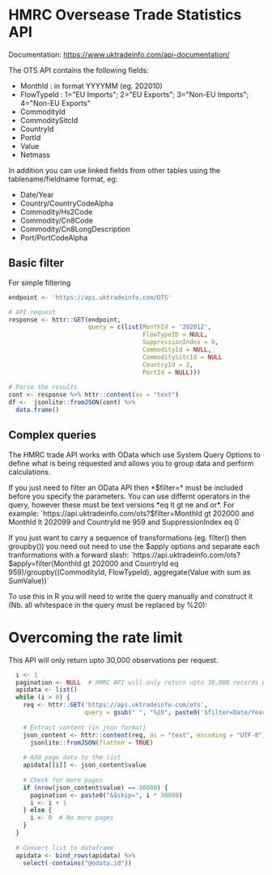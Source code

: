 # HMRC Oversease Trade Statistics API
Documentation: https://www.uktradeinfo.com/api-documentation/

The OTS API contains the following fields:
+ MonthId : in format YYYYMM (eg. 202010)
+ FlowTypeId : 1="EU Imports"; 2="EU Exports"; 3="Non-EU Imports"; 4="Non-EU Exports"
+ CommodityId
+ CommoditySitcId
+ CountryId
+ PortId
+ Value
+ Netmass  

In addition you can use linked fields from other tables using the tablename/fieldname format, eg:
+ Date/Year 
+ Country/CountryCodeAlpha
+ Commodity/Hs2Code
+ Commodity/Cn8Code
+ Commodity/Cn8LongDescription
+ Port/PortCodeAlpha

## Basic filter
For simple filtering
```r
endpoint <- 'https://api.uktradeinfo.com/OTS'

# API request  
response <- httr::GET(endpoint,
                      query = c(list(MonthId = '202012',
                                     FlowTypeID = NULL, 
                                     SuppressionIndex = 0,
                                     CommodityId = NULL,
                                     CommoditySitcId = NULL
                                     CountryId = 2,
                                     PortId = NULL)))
 
# Parse the results 
cont <- response %>% httr::content(as = "text")
df <-  jsonlite::fromJSON(cont) %>%
  data.frame()
```

## Complex queries
The HMRC trade API works with OData which use System Query Options to define what is being requested and allows you to group data and perform calculations.

If you just need to filter an OData API then *$filter=* must be included before you specify the parameters.
You can use differnt operators in the query, however these must be text versions *eq lt gt ne and or*. For example:  
`https://api.uktradeinfo.com/ots?$filter=MonthId gt 202000 and MonthId lt 202099 and CountryId ne 959 and SuppressionIndex eq 0`

If you just want to carry a sequence of transformations (eg. filter() then groupby()) you need out need to use the $apply options and separate each tranformations with a forward slash:  
`https://api.uktradeinfo.com/ots?$apply=filter(MonthId gt 202000 and CountryId eq 959)/groupby((CommodityId, FlowTypeId), aggregate(Value with sum as SumValue))`

To use this in R you will need to write the query manually and construct it (Nb. all whitespace in the query must be replaced by %20):


# Overcoming the rate limit
This API will only return upto 30,000 observations per request.
```r
  i <- 1
  pagination <- NULL  # HMRC API will only return upto 30,000 records per page
  apidata <- list()
  while (i > 0) {
    req <- httr::GET('https://api.uktradeinfo.com/ots',
                     query = gsub(" ", "%20", paste0('$filter=Date/Year eq 2020 and CountryId ne 959', pagination)))
    
    # Extract content (in json format)
    json_content <- httr::content(req, as = "text", encoding = "UTF-8") %>%
      jsonlite::fromJSON(flatten = TRUE)
     
    # Add page data to the list
    apidata[[i]] <- json_content$value
    
    # Check for more pages
    if (nrow(json_content$value) == 30000) {
      pagination <- paste0("&$skip=", i * 30000)
      i <- i + 1
    } else {
      i <- 0  # No more pages
    }
  }
  
  # Convert list to dataframe
  apidata <- bind_rows(apidata) %>%
    select(-contains("@odata.id")) 
 ```
